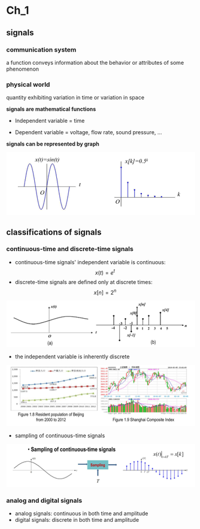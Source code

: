 # Ch_1

## signals

### communication system

a function conveys information about the behavior or attributes of some phenomenon

### physical world

quantity exhibiting variation in time or variation in space

**signals are mathematical functions**

- Independent variable = time

- Dependent variable = voltage, flow rate, sound pressure, ...

**signals can be represented by graph**

![Ch_1_figure_1](/assets/Ch_1_figure_1.png)

## classifications of signals

### continuous-time and discrete-time signals

- continuous-time signals' independent variable is continuous:
  $$x(t) = e^t$$
- discrete-time signals are defined only at discrete times:
  $$x[n] = 2^n$$

![Ch_1_figure_2](assets/Ch_1_figure_2.png)

- the independent variable is inherently discrete

![Ch_1_figure_3](assets/Ch_1_figure_3.png)

- sampling of continuous-time signals

![Ch_1_figure_4](assets/Ch_1_figure_4.png)
### analog and digital signals

- analog signals: continuous in both time and amplitude
- digital signals: discrete in both time and amplitude
  